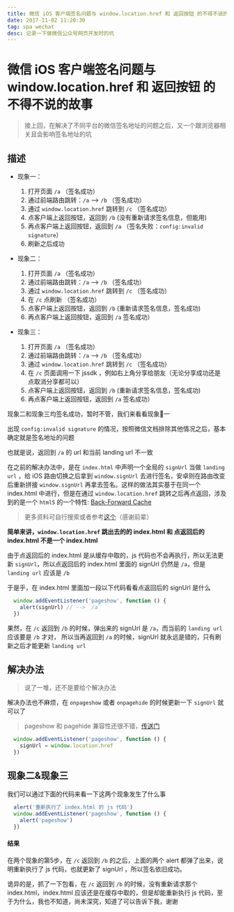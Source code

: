 ```yaml
---
title: 微信 iOS 客户端签名问题与 window.location.href 和 返回按钮 的不得不说的故事
date: 2017-11-02 11:20:30
tag: spa wechat
desc: 记录一下做微信公众号网页开发时的坑
---
```


# 微信 iOS 客户端签名问题与 window.location.href 和 返回按钮 的不得不说的故事

> 接上回，在解决了不同平台的微信签名地址的问题之后，又一个跟浏览器相关且会影响签名地址的坑

## 描述

- 现象一：
  1. 打开页面 `/a` （签名成功）
  2. 通过前端路由跳转：`/a` --> `/b` （签名成功）
  3. 通过 `window.location.href` 跳转到 `/c` （签名成功）
  4. 点客户端上返回按钮，返回到 `/b` (没有重新请求签名信息，但能用)
  5. 再点客户端上返回按钮，返回到 `/a` （签名失败：`config:invalid signature`）
  6. 刷新之后成功

- 现象二：
  1. 打开页面 `/a` （签名成功）
  2. 通过前端路由跳转：`/a` --> `/b` （签名成功）
  3. 通过 `window.location.href` 跳转到 `/c` （签名成功）
  4. 在 `/c` 点刷新 （签名成功）
  5. 点客户端上返回按钮，返回到 `/b` (重新请求签名信息，签名成功)
  6. 再点客户端上返回按钮，返回到 `/a` 签名成功）

- 现象三：
  1. 打开页面 `/a` （签名成功）
  2. 通过前端路由跳转：`/a` --> `/b` （签名成功）
  3. 通过 `window.location.href` 跳转到 `/c` （签名成功）
  4. 在 `/c` 页面调用一下 jssdk ，例如右上角分享给朋友（无论分享成功还是点取消分享都可以）
  5. 点客户端上返回按钮，返回到 `/b` (重新请求签名信息，签名成功)
  6. 再点客户端上返回按钮，返回到 `/a` 签名成功）


现象二和现象三均签名成功，暂时不管，我们来看看现象一

出现 `config:invalid signature` 的情况，按照微信文档排除其他情况之后，基本确定就是签名地址的问题

也就是说，返回到 `/a` 的 url 和当前 landing url 不一致

在之前的解决办法中，是在 `index.html` 中声明一个全局的 `signUrl` 当做 `landing url` ，给 iOS 路由切换之后拿到 `window.signUrl` 去进行签名，安卓则在路由改变后重新拼接 `window.signUrl` 再拿去签名。这样的做法其实基于在同一个 index.html 中进行，但是在通过 `window.location.href` 跳转之后再点返回，涉及到的是一个 `html5` 的一个特性: [Back-Forward Cache](https://developer.mozilla.org/zh-CN/Firefox/Releases/1.5/Using_Firefox_1.5_caching)

> 更多资料可自行搜索或者参考[这个](http://www.cnblogs.com/AeroJin/p/4783408.html)（感谢前辈）

**简单来讲，`window.location.href` 跳出去的的 index.html 和 点返回后的 index.html 不是一个 index.html**

由于点返回后的 index.html 是从缓存中取的，js 代码也不会再执行，所以无法更新 `signUrl`，所以点返回后的 index.html 里面的 signUrl 仍然是 `/a`，但是 `landing url` 应该是 `/b`

于是乎，在 index.html 里面加一段以下代码看看点返回后的 signUrl 是什么
```js
  window.addEventListener('pageshow', function () {
    alert(signUrl) // --> `/a`
  })
```

果然，在 `/c` 返回到 `/b` 的时候，弹出来的 signUrl 是 `/a`，而当前的 `landing url` 应该要是 `/b` 才对，
所以当再返回到 `/a` 的时候，signUrl 就永远是错的，只有刷新之后才能更新 `landing url`

## 解决办法

> 说了一堆，还不是要给个解决办法

解决办法也不麻烦，在 `onpageshow` 或者 `onpagehide` 的时候更新一下 `signUrl` 就可以了

> pageshow 和 pagehide 兼容性还很不错，[传送门](https://caniuse.com/#search=pageshow)

```js
  window.addEventListener('pageshow', function () {
    signUrl = window.location.href
  })
```

## 现象二&现象三

我们可以通过下面的代码来看一下这两个现象发生了什么事

```js
  alert('重新执行了 index.html 的 js 代码')
  window.addEventListener('pageshow', function () {
    alert('pageshow')
  })
```

#### 结果

在两个现象的第5步，在 `/c` 返回到 `/b` 的之后，上面的两个 alert 都弹了出来，说明重新执行了 js 代码，也就更新了 signUrl ，所以签名依旧成功。

诡异的是，抓了一下包看，在 `/c` 返回到 `/b` 的时候，没有重新请求那个 index.html，index.html 应该还是在缓存中取的，但是却能重新执行 js 代码，至于为什么，我也不知道，尚未深究，知道了可以告诉下我，谢谢